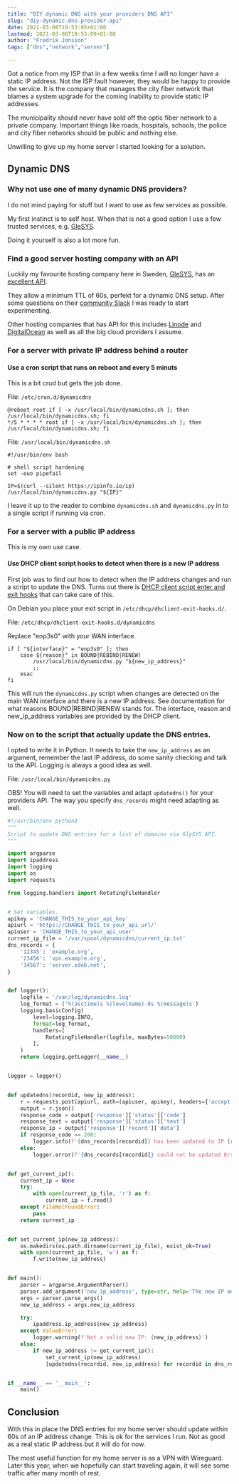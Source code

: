 ```yaml
---
title: "DIY dynamic DNS with your providers DNS API"
slug: "diy-dynamic-dns-provider-api"
date: 2021-03-08T19:53:05+01:00
lastmod: 2021-03-08T19:53:09+01:00
author: "Fredrik Jonsson"
tags: ["dns","network","server"]

---
```


Got a notice from my ISP that in a few weeks time I will no longer have a static IP address. Not the ISP fault however, they would be happy to provide the service. It is the company that manages the city fiber network that blames a system upgrade for the coming inability to provide static IP addresses.

The municipality should never have sold off the optic fiber network to a private company. Important things like roads, hospitals, schools, the police and city fiber networks should be public and nothing else.

Unwilling to give up my home server I started looking for a solution.


## Dynamic DNS


### Why not use one of many dynamic DNS providers?

I do not mind paying for stuff but I want to use as few services as possible.

My first instinct is to self host. When that is not a good option I use a few trusted services, e.g. [GleSYS](https://glesys.com/).

Doing it yourself is also a lot more fun.


### Find a good server hosting company with an API

Luckily my favourite hosting company here in Sweden, [GleSYS](https://glesys.com/), has an [excellent API](https://github.com/GleSYS/API/wiki/Api-Introduction).

They allow a minimum TTL of 60s, perfekt for a dynamic DNS setup. After some questions on their [community Slack](https://glesys.se/community) I was ready to start experimenting.

Other hosting companies that has API for this includes [Linode](https://www.linode.com/docs/api/domains) and [DigitalOcean](https://developers.digitalocean.com/documentation/) as well as all the big cloud providers I assume.


### For a server with private IP address behind a router


#### Use a cron script that runs on reboot and every 5 minuts

This is a bit crud but gets the job done.

File: `/etc/cron.d/dynamicdns`

~~~~ shell
@reboot root if [ -x /usr/local/bin/dynamicdns.sh ]; then /usr/local/bin/dynamicdns.sh; fi
*/5 * * * * root if [ -x /usr/local/bin/dynamicdns.sh ]; then /usr/local/bin/dynamicdns.sh; fi
~~~~

File: `/usr/local/bin/dynamicdns.sh`

~~~~ shell
#!/usr/bin/env bash

# shell script hardening
set -euo pipefail

IP=$(curl --silent https://ipinfo.io/ip)
/usr/local/bin/dynamicdns.py "${IP}"
~~~~

I leave it up to the reader to combine `dynamicdns.sh` and `dynamicdns.py` in to a single script if running via cron.


### For a server with a public IP address

This is my own use case.


#### Use DHCP client script hooks to detect when there is a new IP address

First job was to find out how to detect when the IP address changes and run a script to update the DNS. Turns out there is [DHCP client script enter and exit hooks](https://manpages.debian.org/buster/isc-dhcp-client/dhclient-script.8.en.html) that can take care of this.

On Debian you place your exit script in `/etc/dhcp/dhclient-exit-hooks.d/`.

File: `/etc/dhcp/dhclient-exit-hooks.d/dynamicdns`

Replace "enp3s0" with your WAN interface.

~~~~ shell
if [ "${interface}" = "enp3s0" ]; then
    case ${reason}" in BOUND|REBIND|RENEW)
        /usr/local/bin/dynamicdns.py "${new_ip_address}"
        ;;
    esac
fi
~~~~

This will run the `dynamicdns.py` script when changes are detected on the main WAN interface and there is a new IP address. See documentation for what reasons BOUND|REBIND|RENEW stands for. The interface, reason and new_ip_address variables are provided by the DHCP client.


### Now on to the script that actually update the DNS entries.

I opted to write it in Python. It needs to take the `new_ip_address` as an argument, remember the last IP address, do some sanity checking and talk to the API. Logging is always a good idea as well.

File: `/usr/local/bin/dynamicdns.py`

OBS! You will need to set the variables and adapt `updatedns()` for your providers API. The way you specify `dns_records` might need adapting as well.

~~~~ python
#!/usr/bin/env python3
"""
Script to update DNS entries for a list of domains via GlySYS API.
"""

import argparse
import ipaddress
import logging
import os
import requests

from logging.handlers import RotatingFileHandler


# Set variables.
apikey = 'CHANGE_THIS_to_your_api_key'
apiurl = 'https://CHANGE_THIS_to_your_api_url/'
apiuser = 'CHANGE_THIS_to_your_api_user'
current_ip_file = '/var/spool/dynamicdns/current_ip.txt'
dns_records = {
    '12345': 'example.org',
    '23456': 'vpn.example.org',
    '34567': 'server.xdeb.net',
}


def logger():
    logfile = '/var/log/dynamicdns.log'
    log_format = ('%(asctime)s %(levelname)-8s %(message)s')
    logging.basicConfig(
        level=logging.INFO,
        format=log_format,
        handlers=[
            RotatingFileHandler(logfile, maxBytes=50000)
        ],
    )
    return logging.getLogger(__name__)


logger = logger()


def updatedns(recordid, new_ip_address):
    r = requests.post(apiurl, auth=(apiuser, apikey), headers={'accept': 'application/json'}, data={'recordid': recordid, 'data': new_ip_address})
    output = r.json()
    response_code = output['response']['status']['code']
    response_text = output['response']['status']['text']
    response_ip = output['response']['record']['data']
    if response_code == 200:
        logger.info(f'{dns_records[recordid]} has been updated to IP {response_ip}')
    else:
        logger.error(f'{dns_records[recordid]} could not be updated Error code: {response_code} {response_text}')


def get_current_ip():
    current_ip = None
    try:
        with open(current_ip_file, 'r') as f:
            current_ip = f.read()
    except FileNotFoundError:
        pass
    return current_ip


def set_current_ip(new_ip_address):
    os.makedirs(os.path.dirname(current_ip_file), exist_ok=True)
    with open(current_ip_file, 'w') as f:
        f.write(new_ip_address)


def main():
    parser = argparse.ArgumentParser()
    parser.add_argument('new_ip_address', type=str, help='The new IP address.')
    args = parser.parse_args()
    new_ip_address = args.new_ip_address

    try:
        ipaddress.ip_address(new_ip_address)
    except ValueError:
        logger.warning(f'Not a valid new IP: {new_ip_address}')
    else:
        if new_ip_address != get_current_ip():
            set_current_ip(new_ip_address)
            [updatedns(recordid, new_ip_address) for recordid in dns_records]


if __name__ == '__main__':
    main()
~~~~


## Conclusion

With this in place the DNS entries for my home server should update within 60s of an IP address change. This is ok for the services I run. Not as good as a real static IP address but it will do for now.

The most useful function for my home server is as a VPN with Wireguard. Later this year, when we hopefully can start traveling again, it will see some traffic after many month of rest.